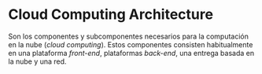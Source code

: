 # Cloud Computing Architecture

Son los componentes y subcomponentes necesarios para la computación en la nube (_cloud computing_). Estos componentes consisten habitualmente en una plataforma _front-end_, plataformas _back-end_, una entrega basada en la nube y una red.
